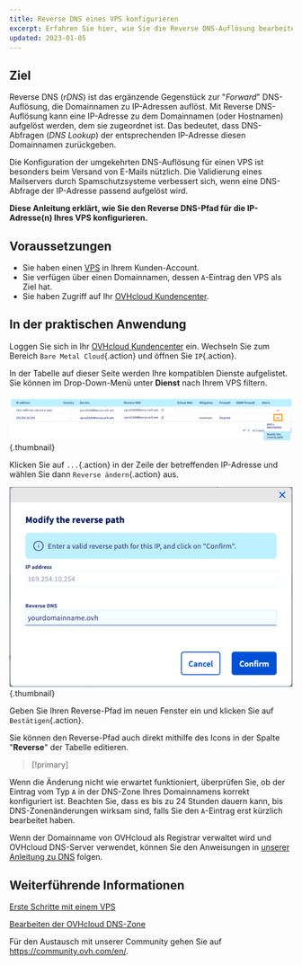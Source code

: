 ```yaml
---
title: Reverse DNS eines VPS konfigurieren
excerpt: Erfahren Sie hier, wie Sie die Reverse DNS-Auflösung bearbeiten
updated: 2023-01-05
---
```



## Ziel

Reverse DNS (*rDNS*) ist das ergänzende Gegenstück zur "*Forward*" DNS-Auflösung, die Domainnamen zu IP-Adressen auflöst. Mit Reverse DNS-Auflösung kann eine IP-Adresse zu dem Domainnamen (oder Hostnamen) aufgelöst werden, dem sie zugeordnet ist. Das bedeutet, dass DNS-Abfragen (*DNS Lookup*) der entsprechenden IP-Adresse diesen Domainnamen zurückgeben.

Die Konfiguration der umgekehrten DNS-Auflösung für einen VPS ist besonders beim Versand von E-Mails nützlich. Die Validierung eines Mailservers durch Spamschutzsysteme verbessert sich, wenn eine DNS-Abfrage der IP-Adresse passend aufgelöst wird.

**Diese Anleitung erklärt, wie Sie den Reverse DNS-Pfad für die IP-Adresse(n) Ihres VPS konfigurieren.**

## Voraussetzungen

- Sie haben einen [VPS](https://www.ovhcloud.com/de/vps/) in Ihrem Kunden-Account.
- Sie verfügen über einen Domainnamen, dessen `A`-Eintrag den VPS als Ziel hat.
- Sie haben Zugriff auf Ihr [OVHcloud Kundencenter](https://www.ovh.com/auth/?action=gotomanager&from=https://www.ovh.de/&ovhSubsidiary=de).

## In der praktischen Anwendung

Loggen Sie sich in Ihr [OVHcloud Kundencenter](https://www.ovh.com/auth/?action=gotomanager&from=https://www.ovh.de/&ovhSubsidiary=de) ein. Wechseln Sie zum Bereich `Bare Metal Cloud`{.action} und öffnen Sie `IP`{.action}.

In der Tabelle auf dieser Seite werden Ihre kompatiblen Dienste aufgelistet. Sie können im Drop-Down-Menü unter **Dienst** nach Ihrem VPS filtern.

![Reverse DNS](images/reversecp01.png){.thumbnail}

Klicken Sie auf `...`{.action} in der Zeile der betreffenden IP-Adresse und wählen Sie dann `Reverse ändern`{.action} aus.

![Reverse DNS](images/reversecp02.png){.thumbnail}

Geben Sie Ihren Reverse-Pfad im neuen Fenster ein und klicken Sie auf `Bestätigen`{.action}.

Sie können den Reverse-Pfad auch direkt mithilfe des Icons in der Spalte "**Reverse**" der Tabelle editieren.

> [!primary]
>
Wenn die Änderung nicht wie erwartet funktioniert, überprüfen Sie, ob der Eintrag vom Typ `A` in der DNS-Zone Ihres Domainnamens korrekt konfiguriert ist. Beachten Sie, dass es bis zu 24 Stunden dauern kann, bis DNS-Zonenänderungen wirksam sind, falls Sie den `A`-Eintrag erst kürzlich bearbeitet haben.
>
Wenn der Domainname von OVHcloud als Registrar verwaltet wird und OVHcloud DNS-Server verwendet, können Sie den Anweisungen in [unserer Anleitung zu DNS](/pages/web_cloud/domains/dns_zone_edit) folgen.
>

## Weiterführende Informationen <a name="gofurther"></a>

[Erste Schritte mit einem VPS](/pages/bare_metal_cloud/virtual_private_servers/starting_with_a_vps)

[Bearbeiten der OVHcloud DNS-Zone](/pages/web_cloud/domains/dns_zone_edit)

Für den Austausch mit unserer Community gehen Sie auf <https://community.ovh.com/en/>.
